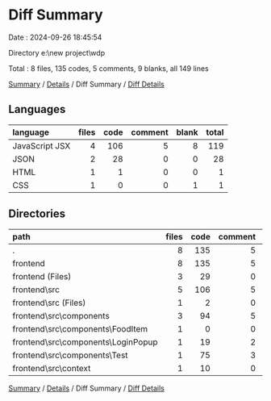 # Diff Summary

Date : 2024-09-26 18:45:54

Directory e:\\new project\\wdp

Total : 8 files,  135 codes, 5 comments, 9 blanks, all 149 lines

[Summary](results.md) / [Details](details.md) / Diff Summary / [Diff Details](diff-details.md)

## Languages
| language | files | code | comment | blank | total |
| :--- | ---: | ---: | ---: | ---: | ---: |
| JavaScript JSX | 4 | 106 | 5 | 8 | 119 |
| JSON | 2 | 28 | 0 | 0 | 28 |
| HTML | 1 | 1 | 0 | 0 | 1 |
| CSS | 1 | 0 | 0 | 1 | 1 |

## Directories
| path | files | code | comment | blank | total |
| :--- | ---: | ---: | ---: | ---: | ---: |
| . | 8 | 135 | 5 | 9 | 149 |
| frontend | 8 | 135 | 5 | 9 | 149 |
| frontend (Files) | 3 | 29 | 0 | 0 | 29 |
| frontend\\src | 5 | 106 | 5 | 9 | 120 |
| frontend\\src (Files) | 1 | 2 | 0 | -1 | 1 |
| frontend\\src\\components | 3 | 94 | 5 | 7 | 106 |
| frontend\\src\\components\\FoodItem | 1 | 0 | 0 | 1 | 1 |
| frontend\\src\\components\\LoginPopup | 1 | 19 | 2 | -1 | 20 |
| frontend\\src\\components\\Test | 1 | 75 | 3 | 7 | 85 |
| frontend\\src\\context | 1 | 10 | 0 | 3 | 13 |

[Summary](results.md) / [Details](details.md) / Diff Summary / [Diff Details](diff-details.md)